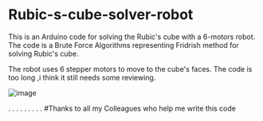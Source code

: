 # Rubic-s-cube-solver-robot
This is an Arduino  code for solving the Rubic's cube with a 6-motors robot. The code is a Brute Force Algorithms representing Fridrish method for solving Rubic's cube.

The robot uses 6 stepper motors to move to the cube's faces. The code is too long ,i think it still needs some reviewing.


![image](https://user-images.githubusercontent.com/37993690/141203946-2126ecb2-61a7-4768-b27a-488555681d09.png)


.
.
.
.
.
.
.
.
.
#Thanks to all my Colleagues who help me write this code
